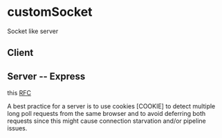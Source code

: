 # customSocket
Socket like server

## Client

## Server -- Express

this [RFC](https://tools.ietf.org/html/rfc6202#section-2.1)

   A best practice for a server is to use cookies [COOKIE] to detect
   multiple long poll requests from the same browser and to avoid
   deferring both requests since this might cause connection starvation
   and/or pipeline issues.